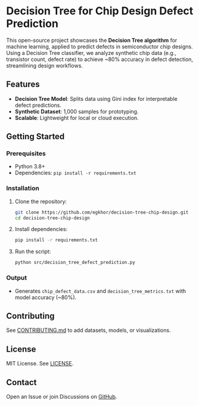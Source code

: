 # Decision Tree for Chip Design Defect Prediction

This open-source project showcases the **Decision Tree algorithm** for machine learning, applied to predict defects in semiconductor chip designs. Using a Decision Tree classifier, we analyze synthetic chip data (e.g., transistor count, defect rate) to achieve ~80% accuracy in defect detection, streamlining design workflows.

## Features
- **Decision Tree Model**: Splits data using Gini index for interpretable defect predictions.
- **Synthetic Dataset**: 1,000 samples for prototyping.
- **Scalable**: Lightweight for local or cloud execution.

## Getting Started

### Prerequisites
- Python 3.8+
- Dependencies: `pip install -r requirements.txt`

### Installation
1. Clone the repository:
   ```bash
   git clone https://github.com/egkhor/decision-tree-chip-design.git
   cd decision-tree-chip-design
   ```
2. Install dependencies:
   ```bash
   pip install -r requirements.txt
   ```
3. Run the script:
   ```bash
   python src/decision_tree_defect_prediction.py
   ```

### Output
- Generates `chip_defect_data.csv` and `decision_tree_metrics.txt` with model accuracy (~80%).

## Contributing
See [CONTRIBUTING.md](CONTRIBUTING.markdown) to add datasets, models, or visualizations.

## License
MIT License. See [LICENSE](LICENSE).

## Contact
Open an Issue or join Discussions on [GitHub](https://github.com/egkhor/decision-tree-chip-design).
